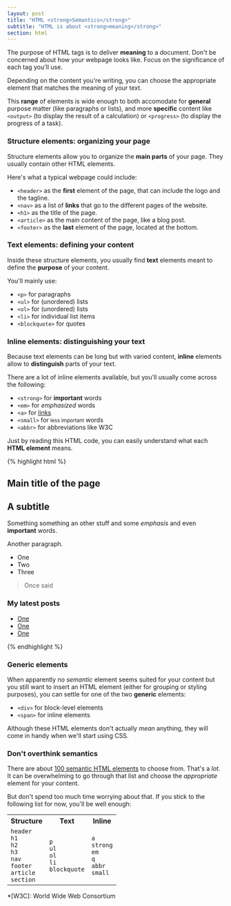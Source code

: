 ```yaml
---
layout: post
title: "HTML <strong>Semantics</strong>"
subtitle: "HTML is about <strong>meaning</strong>"
section: html
---
```


The purpose of HTML tags is to deliver **meaning** to a document. Don't be concerned about how your webpage looks like. Focus on the significance of each tag you'll use.

Depending on the content you're writing, you can choose the appropriate element that matches the meaning of your text.

This **range** of elements is wide enough to both accomodate for **general** purpose matter (like paragraphs or lists), and more **specific** content like `<output>` (to display the result of a calculation) or `<progress>` (to display the progress of a task).

### Structure elements: organizing your page

Structure elements allow you to organize the **main parts** of your page. They usually contain other HTML elements.

Here's what a typical webpage could include:

* `<header>` as the **first** element of the page, that can include the logo and the tagline.
* `<nav>` as a list of **links** that go to the different pages of the website.
* `<h1>` as the title of the page.
* `<article>` as the main content of the page, like a blog post.
* `<footer>` as the **last** element of the page, located at the bottom.

### Text elements: defining your content

Inside these structure elements, you usually find **text** elements meant to define the **purpose** of your content.

You'll mainly use:

* `<p>` for paragraphs
* `<ul>` for (unordered) lists
* `<ol>` for (unordered) lists
* `<li>` for individual list items
* `<blockquote>` for quotes

### Inline elements: distinguishing your text

Because text elements can be long but with varied content, **inline** elements allow to **distinguish** parts of your text.

There are a lot of inline elements available, but you'll usually come across the following:

<ul>
  <li><code>&lt;strong&gt;</code> for <strong>important</strong> words</li>
  <li><code>&lt;em&gt;</code> for <em>emphasized</em> words</li>
  <li><code>&lt;a&gt;</code> for <a href="#">links</a></li>
  <li><code>&lt;small&gt;</code> for <small>less important</small> words</li>
  <li><code>&lt;abbr&gt;</code> for abbreviations like W3C</li>
</ul>

<aside class="comments">
  Just by reading this HTML code, you can easily understand what each <strong>HTML element</strong> means.
</aside>

{% highlight html %}
<article>
  <h1>Main title of the page</h1>
  <h2>A subtitle</h2>
  <p>
    Something something an other stuff and some <em>emphasis</em> and even <strong>important</strong> words.
  </p>
  <p>
    Another paragraph.
  </p>
  <ul>
    <li>One</li>
    <li>Two</li>
    <li>Three</li>
  </ul>
  <blockquote>
    Once said
  </blockquote>
</article>
<aside>
  <h3>My latest posts</h3>
  <ul>
    <li><a href="#">One</a></li>
    <li><a href="#">One</a></li>
    <li><a href="#">One</a></li>
  </ul>
</aside>
{% endhighlight %}


### Generic elements

When apparently no _semantic_ element seems suited for your content but you still want to insert an HTML element (either for grouping or styling purposes), you can settle for one of the two **generic** elements:

* `<div>` for block-level elements
* `<span>` for inline elements

Although these HTML elements don't actually _mean_ anything, they will come in handy when we'll start using CSS.

### Don't overthink semantics

There are about [100 semantic HTML elements](https://developer.mozilla.org/en-US/docs/Web/HTML/Element) to choose from. That's a _lot_. It can be overwhelming to go through that list and choose the _appropriate_ element for your content.

But don't spend too much time worrying about that. If you stick to the following list for now, you'll be well enough:

<div class="table">
  <table>
    <tr>
      <th>Structure</th>
      <th>Text</th>
      <th>Inline</th>
    </tr>
    <tr>
      <td>
        <code>header</code><br>
        <code>h1</code><br>
        <code>h2</code><br>
        <code>h3</code><br>
        <code>nav</code><br>
        <code>footer</code><br>
        <code>article</code><br>
        <code>section</code>
      </td>
      <td>
        <code>p</code><br>
        <code>ul</code><br>
        <code>ol</code><br>
        <code>li</code><br>
        <code>blockquote</code>
      </td>
      <td>
        <code>a</code><br>
        <code>strong</code><br>
        <code>em</code><br>
        <code>q</code><br>
        <code>abbr</code><br>
        <code>small</code>
      </td>
    </tr>
  </table>
</div>

*[W3C]: World Wide Web Consortium